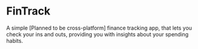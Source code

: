 # FinTrack
 A simple [Planned to be cross-platform] finance tracking app, that lets you check your ins and outs, providing you with insights about your spending habits.
